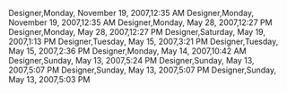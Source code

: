 ﻿Designer,Monday, November 19, 2007,12:35 AMDesigner,Monday, November 19, 2007,12:35 AMDesigner,Monday, May 28, 2007,12:27 PMDesigner,Monday, May 28, 2007,12:27 PMDesigner,Saturday, May 19, 2007,1:13 PMDesigner,Tuesday, May 15, 2007,3:21 PMDesigner,Tuesday, May 15, 2007,2:36 PMDesigner,Monday, May 14, 2007,10:42 AMDesigner,Sunday, May 13, 2007,5:24 PMDesigner,Sunday, May 13, 2007,5:07 PMDesigner,Sunday, May 13, 2007,5:07 PMDesigner,Sunday, May 13, 2007,5:03 PM